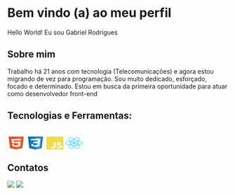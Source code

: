 # Bem vindo (a) ao meu perfil

Hello World! Eu sou Gabriel Rodrigues

## Sobre mim

Trabalho há 21 anos com tecnologia (Telecomunicações) e agora estou migrando de vez para programação.
Sou muito dedicado, esforçado, focado e determinado.
Estou em busca da primeira oportunidade para atuar como desenvolvedor front-end

## Tecnologias e Ferramentas:

<div style="display: inline_block"><br>
<img align="center" alt="Gabriel-HTML" height="30" width="40" src="https://raw.githubusercontent.com/devicons/devicon/master/icons/html5/html5-original.svg">
<img align="center" alt="Gabriel-CSS" height="30" width="40" src="https://raw.githubusercontent.com/devicons/devicon/master/icons/css3/css3-original.svg">
<img align="center" alt="Gabriel-Js" height="30" width="40" src="https://raw.githubusercontent.com/devicons/devicon/master/icons/javascript/javascript-plain.svg">
<img align="center" alt="Gabriel-React" height="30" width="40" src="https://raw.githubusercontent.com/devicons/devicon/master/icons/react/react-original.svg">
</div>

## Contatos

<a href="https://www.linkedin.com/in/gabriel-rodrigues-telecom/" target="_blank"><img src="https://img.shields.io/badge/linkedin-%230077B5.svg?&style=for-the-badge&logo=linkedin&logoColor=white" /></a>
<a href = "mailto:gabriel.carlos.profissional@gmail.com"><img src="https://img.shields.io/badge/Gmail-D14836?style=for-the-badge&logo=gmail&logoColor=white" target="_blank"></a>
